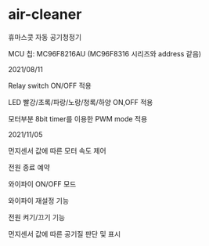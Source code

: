 # air-cleaner

휴마스콧 자동 공기청정기

MCU 칩: MC96F8216AU (MC96F8316 시리즈와 address 같음)

2021/08/11

Relay switch ON/OFF 적용

LED 빨강/초록/파랑/노랑/청록/하양 ON,OFF 적용

모터부분 8bit timer를 이용한 PWM mode 적용

2021/11/05

먼지센서 값에 따른 모터 속도 제어

전원 종료 예약

와이파이 ON/OFF 모드

와이파이 재설정 기능

전원 켜기/끄기 기능

먼지센서 값에 따른 공기질 판단 및 표시
